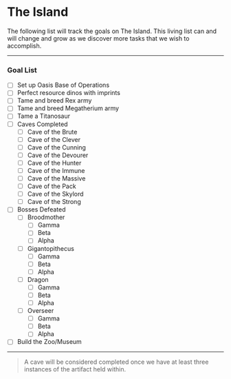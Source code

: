 # The Island
The following list will track the goals on The Island. This living list can and will change and grow as we discover more tasks that we wish to accomplish.

---
### Goal List
- [ ] Set up Oasis Base of Operations
- [ ] Perfect resource dinos with imprints
- [ ] Tame and breed Rex army
- [ ] Tame and breed Megatherium army
- [ ] Tame a Titanosaur
- [ ] Caves Completed
  - [ ] Cave of the Brute
  - [ ] Cave of the Clever
  - [ ] Cave of the Cunning
  - [ ] Cave of the Devourer
  - [ ] Cave of the Hunter
  - [ ] Cave of the Immune
  - [ ] Cave of the Massive
  - [ ] Cave of the Pack
  - [ ] Cave of the Skylord
  - [ ] Cave of the Strong
- [ ] Bosses Defeated
  - [ ] Broodmother
    - [ ] Gamma
    - [ ] Beta
    - [ ] Alpha
  - [ ] Gigantopithecus
    - [ ] Gamma
    - [ ] Beta
    - [ ] Alpha
  - [ ] Dragon
    - [ ] Gamma
    - [ ] Beta
    - [ ] Alpha    
  - [ ] Overseer
    - [ ] Gamma
    - [ ] Beta
    - [ ] Alpha
- [ ] Build the Zoo/Museum

---

> A cave will be considered completed once we have at least three instances of the artifact held within.
